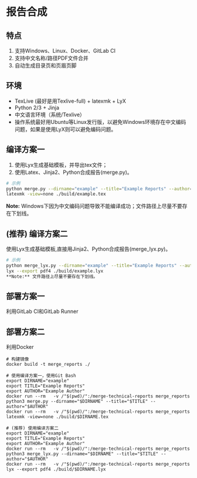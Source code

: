 # 报告合成

## 特点
1. 支持Windows、Linux、Docker、GitLab CI
2. 支持中文名称/路径PDF文件合并
3. 自动生成目录页和页眉页脚

## 环境
- TexLive (最好是用Texlive-full) + latexmk + LyX
- Python 2/3 + Jinja
- 中文语言环境（系统/Texlive）
- 操作系统最好用Ubuntu等Linux发行版，以避免Windows环境存在中文编码问题，如果是使用LyX则可以避免编码问题。

## 编译方案一
1. 使用Lyx生成基础模板，并导出tex文件；
2. 使用Latex、Jinja2、Python合成报告(merge.py)。
``` bash
# 示例
python merge.py --dirname="example" --title="Example Reports" --author="Example Author"
latexmk -view=none ./build/example.tex
```

**Note:** Windows下因为中文编码问题导致不能编译成功；文件路径上尽量不要存在下划线。

## (推荐) 编译方案二
使用Lyx生成基础模板,直接用Jinja2、Python合成报告(merge_lyx.py)。
``` bash
# 示例
python merge_lyx.py --dirname="example" --title="Example Reports" --author="Example Author"
lyx --export pdf4 ./build/example.lyx
**Note:** 文件路径上尽量不要存在下划线。
```

## 部署方案一
利用GitLab CI和GitLab Runner

## 部署方案二
利用Docker
```
# 构建镜像
docker build -t merge_reports ./

# 使用编译方案一，使用Git Bash
export DIRNAME="example"
export TITLE="Example Reports"
export AUTHOR="Example Author"
docker run --rm   -v /"$(pwd)/":/merge-technical-reports merge_reports  python3 merge.py --dirname="$DIRNAME" --title="$TITLE" --author="$AUTHOR"
docker run --rm   -v /"$(pwd)/":/merge-technical-reports merge_reports  latexmk -view=none ./build/$DIRNAME.tex
   
# (推荐) 使用编译方案二
export DIRNAME="example"
export TITLE="Example Reports"
export AUTHOR="Example Author"
docker run --rm   -v /"$(pwd)/":/merge-technical-reports merge_reports  python3 merge_lyx.py --dirname="$DIRNAME" --title="$TITLE" --author="$AUTHOR"
docker run --rm   -v /"$(pwd)/":/merge-technical-reports merge_reports  lyx --export pdf4 ./build/$DIRNAME.lyx
```
